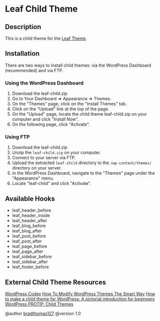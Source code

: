 Leaf Child Theme
================

## Description

This is a child theme for the [Leaf Theme](https://github.com/bradthomas127/leaf).

## Installation

There are two ways to install child themes: via the WordPress Dashboard (recommended) and via FTP. 

### Using the WordPress Dashboard

1. Download the leaf-child.zip
2. Go to Your Dashboard => Appearance => Themes.
3. On the "Themes" page, click on the "Install Themes" tab.
4. Click on the "Upload" link at the top of the page.
5. On the "Upload" page, locate the child theme leaf-child.zip on your computer and click "Install Now".
6. On the following page, click "Activate".

### Using FTP

1. Download the leaf-child.zip
2. Unzip the ```leaf-child.zip``` on your computer.
3. Connect to your server via FTP.
4. Upload the extracted ```leaf-child``` directory to the ```/wp-content/themes/``` directory on your server.
6. In the WordPress Dashboard, navigate to the "Themes" page under the "Appearance" menu.
7. Locate "leaf-child" and click "Activate".

## Available Hooks

* leaf_header_before
* leaf_header_inside
* leaf_header_after
* leaf_blog_before
* leaf_blog_after
* leaf_post_before
* leaf_post_after
* leaf_page_before
* leaf_page_after
* leaf_sidebar_before
* leaf_sidebar_after
* leaf_footer_before

## External Child Theme Resources

[WordPress Codex](http://codex.wordpress.org/Child_Themes)
[How To Modify WordPress Themes The Smart Way](http://themeshaper.com/modify-wordpress-themes/)
[How to make a child theme for WordPress: A pictorial introduction for beginners](http://op111.net/53/)
[WordPress PROTIP: Child Themes](http://ottopress.com/2010/wordpress-protip-child-themes/)

@author [bradthomas127](http://wp-ultra.com)
@version 1.0
